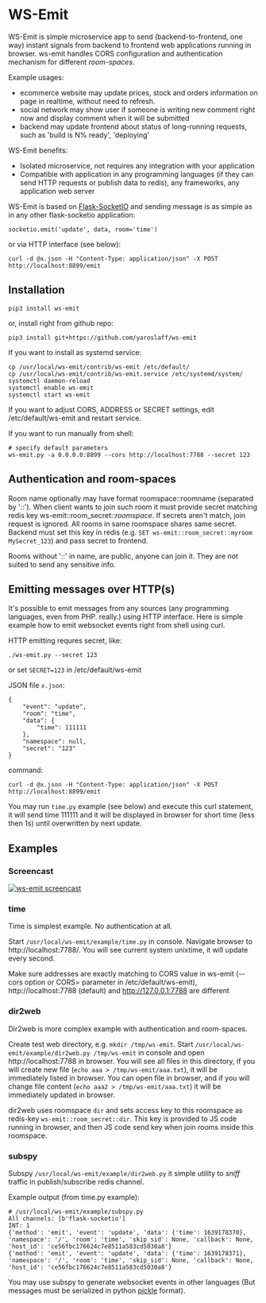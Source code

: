 # WS-Emit

WS-Emit is simple microservice app to send (backend-to-frontend, one way) instant signals from backend to frontend web applications running in browser. ws-emit handles CORS configuration and authentication mechanism for different *room-spaces*.

Example usages:
- ecommerce website may update prices, stock and orders information on page in realtime, without need to refresh. 
- social network may show user if someone is writing new comment right now and display comment when it will be submitted
- backend may update frontend about status of long-running requests, such as 'build is N% ready', 'deploying'

WS-Emit benefits:
- Isolated microservice, not requires any integration with your application
- Compatible with application in any programming languages (if they can send HTTP requests or publish data to redis), any frameworks, any application web server 

WS-Emit is based on [Flask-SocketIO](https://github.com/miguelgrinberg/Flask-SocketIO) and sending message is as simple as in any other flask-socketio application:

~~~python3
socketio.emit('update', data, room='time')
~~~

or via HTTP interface (see below):
~~~
curl -d @x.json -H "Content-Type: application/json" -X POST http://localhost:8899/emit
~~~

## Installation
~~~
pip3 install ws-emit
~~~
or, install right from github repo:
~~~
pip3 install git+https://github.com/yaroslaff/ws-emit
~~~

If you want to install as systemd service:
~~~
cp /usr/local/ws-emit/contrib/ws-emit /etc/default/
cp /usr/local/ws-emit/contrib/ws-emit.service /etc/systemd/system/
systemctl daemon-reload
systemctl enable ws-emit
systemctl start ws-emit
~~~
If you want to adjust CORS, ADDRESS or SECRET settings, edit /etc/default/ws-emit and restart service.

If you want to run manually from shell:
~~~
# specify default parameters
ws-emit.py -a 0.0.0.0:8899 --cors http://localhost:7788 --secret 123
~~~

## Authentication and room-spaces
Room name optionally may have format roomspace::roomname (separated by '::'). When client wants to join such room it must provide secret matching redis key ws-emit::room_secret::*roomspace*. If secrets aren't match, join request is ignored. All rooms in same roomspace shares same secret.  Backend must set this key in redis (e.g. `SET ws-emit::room_secret::myroom MySecret_123`) and pass secret to frontend.

Rooms without '::' in name, are public, anyone can join it. They are not suited to send any sensitive info.

## Emitting messages over HTTP(s)
It's possible to emit messages from any sources (any programming languages, even from PHP. really.) using HTTP interface. Here is simple example how to emit websocket events right from shell using curl.

HTTP emitting requres secret, like:
~~~
./ws-emit.py --secret 123
~~~

or set `SECRET=123` in /etc/default/ws-emit

JSON file `x.json`:
~~~
{
	"event": "update",
	"room": "time",
	"data": {
		"time": 111111
	},
	"namespace": null,
	"secret": "123"
}
~~~

command:
~~~
curl -d @x.json -H "Content-Type: application/json" -X POST http://localhost:8899/emit
~~~

You may run `time.py` example (see below) and execute this curl statement, it will send time 111111 and it will be displayed in browser for short time (less then 1s) until overwritten by next update.


## Examples

### Screencast

[![ws-emit screencast](https://img.youtube.com/vi/yQCIBFuogg4/0.jpg)](https://www.youtube.com/watch?v=yQCIBFuogg4)

### time
Time is simplest example. No authentication at all.

Start `/usr/local/ws-emit/example/time.py` in console. Navigate browser to http://localhost:7788/. You will see current system unixtime, it will update every second. 

Make sure addresses are exactly matching to CORS value in ws-emit (--cors option or CORS= parameter in /etc/default/ws-emit), http://localhost:7788 (default) and http://127.0.0.1:7788 are different

### dir2web
Dir2web is more complex example with authentication and room-spaces.

Create test web directory, e.g. `mkdir /tmp/ws-emit`.
Start `/usr/local/ws-emit/example/dir2web.py /tmp/ws-emit` in console and open http://localhost:7788 in browser. You will see all files in this directory, if you will create new file (`echo aaa > /tmp/ws-emit/aaa.txt`), it will be immediately listed in browser. You can open file in browser, and if you will change file content  (`echo aaa2 > /tmp/ws-emit/aaa.txt`) it will be immediately updated in browser.

dir2web uses roomspace `dir` and sets access key to this roomspace as redis-key `ws-emit::room_secret::dir`. This key is provided to JS code running in browser, and then JS code send key when join rooms inside this roomspace.

### subspy
Subspy `/usr/local/ws-emit/example/dir2web.py` it simple utility to *sniff* traffic in publish/subscribe redis channel.

Example output (from time.py example):
~~~
# /usr/local/ws-emit/example/subspy.py 
All channels: [b'flask-socketio']
INT: 1
{'method': 'emit', 'event': 'update', 'data': {'time': 1639178370}, 'namespace': '/', 'room': 'time', 'skip_sid': None, 'callback': None, 'host_id': 'ce56fbc176624c7e8511a583cd5030a8'}
{'method': 'emit', 'event': 'update', 'data': {'time': 1639178371}, 'namespace': '/', 'room': 'time', 'skip_sid': None, 'callback': None, 'host_id': 'ce56fbc176624c7e8511a583cd5030a8'}
~~~

You may use subspy to generate websocket events in other languages (But messages must be serialized in python [pickle](https://docs.python.org/3/library/pickle.html) format).

